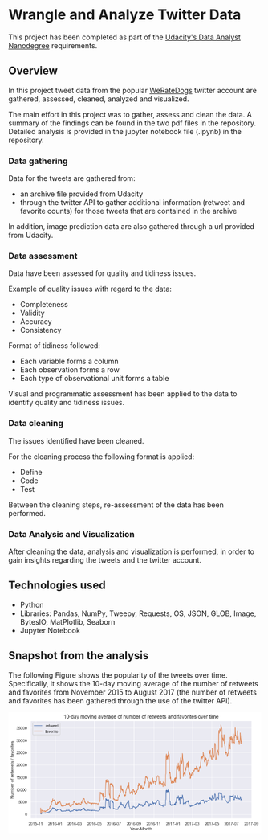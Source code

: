 # Wrangle and Analyze Twitter Data
This project has been completed as part of the [Udacity's Data Analyst Nanodegree](https://www.udacity.com/course/data-analyst-nanodegree--nd002) requirements.

## Overview
In this project tweet data from the popular [WeRateDogs](https://twitter.com/dog_rates) twitter account are gathered, assessed, cleaned, analyzed and visualized.

The main effort in this project was to gather, assess and clean the data.
A summary of the findings can be found in the two pdf files in the repository.
Detailed analysis is provided in the jupyter notebook file (.ipynb) in the repository.

### Data gathering
Data for the tweets are gathered from:
- an archive file provided from Udacity
- through the twitter API to gather additional information (retweet and favorite counts) for those tweets that are contained in the archive

In addition, image prediction data are also gathered through a url provided from Udacity.

### Data assessment
Data have been assessed for quality and tidiness issues.

Example of quality issues with regard to the data:
- Completeness
- Validity
- Accuracy
- Consistency

Format of tidiness followed:
- Each variable forms a column
- Each observation forms a row
- Each type of observational unit forms a table

Visual and programmatic assessment has been applied to the data to identify quality and tidiness issues.

### Data cleaning
The issues identified have been cleaned.

For the cleaning process the following format is applied:
- Define
- Code
- Test

Between the cleaning steps, re-assessment of the data has been performed.

### Data Analysis and Visualization
After cleaning the data, analysis and visualization is performed, in order to gain insights regarding the tweets and the twitter account.

## Technologies used

- Python
- Libraries: Pandas, NumPy, Tweepy, Requests, OS, JSON, GLOB, Image, BytesIO, MatPlotlib, Seaborn
- Jupyter Notebook

## Snapshot from the analysis

The following Figure shows the popularity of the tweets over time.
Specifically, it shows the 10-day moving average of the number of retweets and favorites from November 2015 to August 2017 (the number of retweets and favorites has been gathered through the use of the twitter API).
<!---
![png](./images/10dayMA_retweets_favorites_2.png)
-->
<p align="center">
  <img src="https://github.com/gepallas/DAND_Project4_Wrangle_and_Analyze_Data/blob/master/images/10dayMA_retweets_favorites_2.png?raw=true" alt="Snapshot from the analysis"/>
</p>
